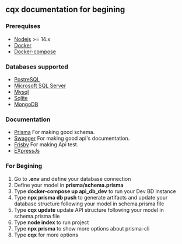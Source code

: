 ## cqx documentation for begining

### Prerequises
- [Nodejs](https://nodejs.org/) >= 14.x
- [Docker](https://docs.docker.com/get-docker/)
- [Docker-compose](https://docs.docker.com/compose/)

### Databases supported
- [PostreSQL](https://www.prisma.io/docs/concepts/database-connectors/postgresql)
- [Microsoft SQL Server](https://www.prisma.io/docs/concepts/database-connectors/sql-server)
- [Mysql](https://www.prisma.io/docs/concepts/database-connectors/mysql)
- [Sqlite](https://www.prisma.io/docs/concepts/database-connectors/sqlite)
- [MongoDB](https://www.mongodb.com/)


### Documentation
- [Prisma](https://www.prisma.io/docs/reference/api-reference/prisma-schema-reference) For making good schema.
- [Swagger](https://github.com/OAI/OpenAPI-Specification/blob/main/versions/3.0.3.md#schemaObject) For making good api's documentation.
- [Frisby](https://docs.frisbyjs.com/) For making Api test.
- [EXpressJs](https://expressjs.com/fr/4x/api.html)


### For Begining
1. Go to **.env** and define your database connection
2. Define your model in **prisma/schema.prisma**
3. Type **docker-compose up api_db_dev** to run your Dev BD instance
4. Type **npx prisma db push** to generate artifacts and update your database structure following your model in schema.prisma file
5. Type **cqx update** update API structure following your model in schema.prisma file
6. Type **node index** to run project
7. Type **npx prisma** to show more options about prisma-cli
8. Type **cqx** for more options